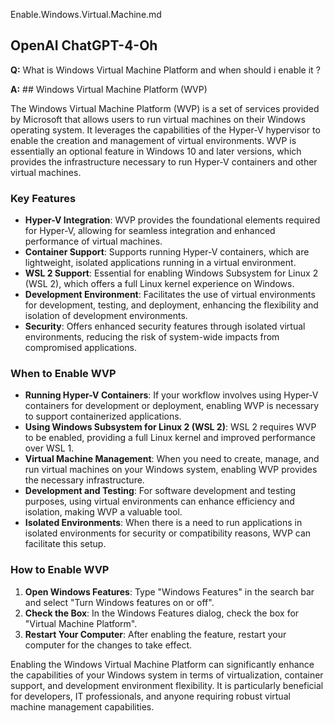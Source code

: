 Enable.Windows.Virtual.Machine.md

## OpenAI ChatGPT-4-Oh

**Q:** What is Windows Virtual Machine Platform and when should i enable it ?

**A:** ## Windows Virtual Machine Platform (WVP)

The Windows Virtual Machine Platform (WVP) is a set of services provided by Microsoft that allows users to run virtual machines on their Windows operating system. It leverages the capabilities of the Hyper-V hypervisor to enable the creation and management of virtual environments. WVP is essentially an optional feature in Windows 10 and later versions, which provides the infrastructure necessary to run Hyper-V containers and other virtual machines.

### Key Features
- **Hyper-V Integration**: WVP provides the foundational elements required for Hyper-V, allowing for seamless integration and enhanced performance of virtual machines.
- **Container Support**: Supports running Hyper-V containers, which are lightweight, isolated applications running in a virtual environment.
- **WSL 2 Support**: Essential for enabling Windows Subsystem for Linux 2 (WSL 2), which offers a full Linux kernel experience on Windows.
- **Development Environment**: Facilitates the use of virtual environments for development, testing, and deployment, enhancing the flexibility and isolation of development environments.
- **Security**: Offers enhanced security features through isolated virtual environments, reducing the risk of system-wide impacts from compromised applications.

### When to Enable WVP

- **Running Hyper-V Containers**: If your workflow involves using Hyper-V containers for development or deployment, enabling WVP is necessary to support containerized applications.
- **Using Windows Subsystem for Linux 2 (WSL 2)**: WSL 2 requires WVP to be enabled, providing a full Linux kernel and improved performance over WSL 1.
- **Virtual Machine Management**: When you need to create, manage, and run virtual machines on your Windows system, enabling WVP provides the necessary infrastructure.
- **Development and Testing**: For software development and testing purposes, using virtual environments can enhance efficiency and isolation, making WVP a valuable tool.
- **Isolated Environments**: When there is a need to run applications in isolated environments for security or compatibility reasons, WVP can facilitate this setup.

### How to Enable WVP

1. **Open Windows Features**: Type "Windows Features" in the search bar and select "Turn Windows features on or off".
2. **Check the Box**: In the Windows Features dialog, check the box for "Virtual Machine Platform".
3. **Restart Your Computer**: After enabling the feature, restart your computer for the changes to take effect.

Enabling the Windows Virtual Machine Platform can significantly enhance the capabilities of your Windows system in terms of virtualization, container support, and development environment flexibility. It is particularly beneficial for developers, IT professionals, and anyone requiring robust virtual machine management capabilities.
